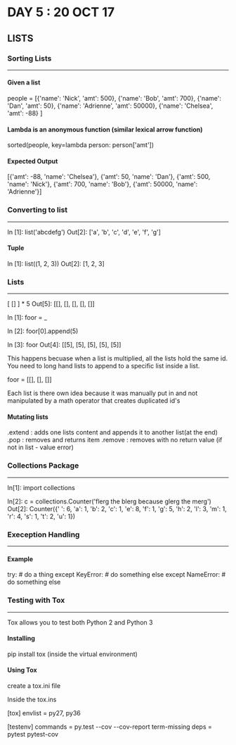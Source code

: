 # DAY 5 : 20 OCT 17

## LISTS
### Sorting Lists
-------------------
#### Given a list
people = [{'name': 'Nick', 'amt': 500}, {'name': 'Bob', 'amt': 700}, {'name': 'Dan', 'amt': 50}, {'name': 'Adrienne', 'amt': 50000}, {'name': 'Chelsea', 'amt': -88} ]

#### Lambda is an anonymous function (similar lexical arrow function)
sorted(people, key=lambda person: person['amt'])

#### Expected Output
[{'amt': -88, 'name': 'Chelsea'},
 {'amt': 50, 'name': 'Dan'},
 {'amt': 500, 'name': 'Nick'},
 {'amt': 700, 'name': 'Bob'},
 {'amt': 50000, 'name': 'Adrienne'}]

### Converting to list
-----------------------
In [1]: list('abcdefg')
Out[2]: ['a', 'b', 'c', 'd', 'e', 'f', 'g']

#### Tuple
In [1]: list((1, 2, 3))
Out[2]: [1, 2, 3]

### Lists
-----------
[ [] ] * 5
Out[5]: [[], [], [], [], []]

In [1]: foor = _

In [2]: foor[0].append(5)

In [3]: foor
Out[4]: [[5], [5], [5], [5], [5]]

This happens becuase when a list is multiplied, all the lists hold the same id.
You need to long hand lists to append to a specific list inside a list.

foor = [[], [], []]

Each list is there own idea because it was manually put in and not manipulated by a math operator that creates duplicated id's

#### Mutating lists
.extend : adds one lists content and appends it to another list(at the end)
.pop : removes and returns  item
.remove : removes with no return value (if not in list - value error)


### Collections Package
------------------------
In[1]: import collections

In[2]: c = collections.Counter('flerg the blerg because glerg the merg')
Out[2]:
Counter({' ': 6,
         'a': 1,
         'b': 2,
         'c': 1,
         'e': 8,
         'f': 1,
         'g': 5,
         'h': 2,
         'l': 3,
         'm': 1,
         'r': 4,
         's': 1,
         't': 2,
         'u': 1})

### Exeception Handling
-------------------------
#### Example
try:
    # do a thing
except KeyError:
    # do something else
except NameError:
    # do something else

### Testing with Tox
----------------------
Tox allows you to test both Python 2 and Python 3

#### Installing
pip install tox (inside the virtual environment)

#### Using Tox
create a tox.ini file

Inside the tox.ins

[tox]
envlist = py27, py36

[testenv]
commands = py.test --cov --cov-report term-missing
deps =
    pytest
    pytest-cov





